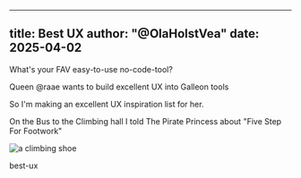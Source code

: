 
---
title: Best UX
author: "@OlaHolstVea"
date: 2025-04-02
---

What's your FAV easy-to-use no-code-tool?

Queen @raae wants to build excellent UX into Galleon tools

So I'm making an excellent UX inspiration list for her.


On the Bus to the Climbing hall I told The Pirate Princess about "Five Step For Footwork"

![a climbing shoe](./silent.png)



best-ux